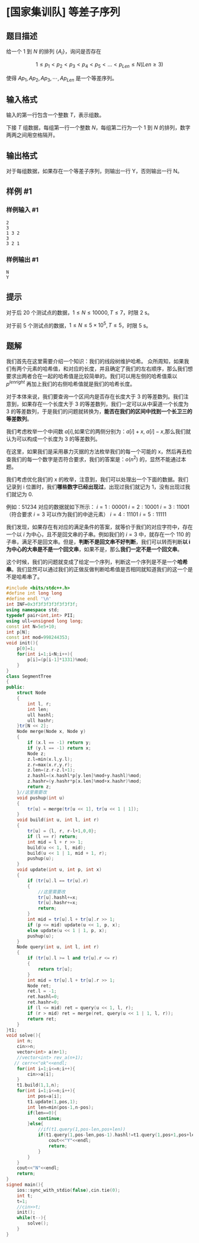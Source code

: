 # [国家集训队] 等差子序列

## 题目描述

给一个 $1$ 到 $N$ 的排列 $\{A_i\}$，询问是否存在

$$1 \le p_1<p_2<p_3<p_4<p_5<…<p_{Len} \le N (Len \ge 3)$$

使得 $Ap_1,Ap_2,Ap_3,\cdots,Ap_{Len}$ 是一个等差序列。

## 输入格式

输入的第一行包含一个整数 $T$，表示组数。

下接 $T$ 组数据，每组第一行一个整数 $N$，每组第二行为一个 $1$ 到 $N$ 的排列，数字两两之间用空格隔开。

## 输出格式

对于每组数据，如果存在一个等差子序列，则输出一行 Y，否则输出一行 N。

## 样例 #1

### 样例输入 #1

```
2
3
1 3 2
3
3 2 1
```

### 样例输出 #1

```
N
Y
```

## 提示

对于后 $20$ 个测试点的数据，$1 \leq N \leq10000,T\leq 7$，时限 2 s。

对于前 $5$ 个测试点的数据，$1 \leq N \leq 5\times 10^5,T \leq 5$，时限 5 s。


## 题解
我们首先在这里需要介绍一个知识：我们的线段树维护哈希。
众所周知，如果我们有两个元素的哈希值，和对应的长度，并且确定了我们的左右顺序，那么我们想要求出两者合在一起的哈希值是比较简单的。我们可以用左侧的哈希值乘以 $p^{lenright}$ 再加上我们的右侧哈希值就是我们的哈希长度。

对于本体来说，我们要查询一个区间内是否存在长度大于 3 的等差数列。我们注意到，如果存在一个长度大于 3 的等差数列，我们一定可以从中渠道一个长度为 3 的等差数列，于是我们的问题就转换为，**能否在我们的区间中找到一个长卫三的等差数列**。

我们考虑枚举一个中间数 $a[i]$,如果它的两侧分别为：$a[i]+x$, $a[i]-x$,那么我们就认为可以构成一个长度为 3 的等差数列。

在这里，如果我们是采用暴力灭据的方法枚举我们的每一个可能的 x，然后再去检查我们的每一个数字是否符合要求，我们的答案是：$o(n^2)$ 的，显然不能通过本题。

我们考虑优化我们的 x 的枚举，注意到，我们可以处理出一个下面的数据。我们记录到 i 位置时，我们**哪些数字已经出现过**，出现过我们就记为 1，没有出现过我们就记为 0.

例如：$51234$ 对应的数据就如下所示：
$i=1: 00001$
$i=2:10001$
$i=3:11001$（符合要求 $i=3$ 可以作为我们的中途元素）
$i=4:11101$
$i=5:11111$

我们发现，如果存在有对应的满足条件的答案，就等价于我们的对应字符中，存在一个以 $i$ 为中心，且不是回文串的子串。例如我们的 $i=3$ 中，就存在一个 $110$ 的子串，满足不是回文串。但是，**判断不是回文串不好判断**，我们可以转而判断**以 i 为中心的大串是不是一个回文串**，如果不是，那么**我们一定不是一个回文串**。

这个时候，我们的问题就变成了给定一个序列，判断这一个序列是不是一个**哈希串**。我们显然可以通过我们的正做反做判断哈希值是否相同就知道我们的这一个是不是哈希串了。

```cpp
#include <bits/stdc++.h>
#define int long long
#define endl '\n'
int INF=0x3f3f3f3f3f3f3f3f;
using namespace std;
typedef pair<int,int> PII;
using ull=unsigned long long;
const int N=5e5+10;
int p[N];
const int mod=998244353;
void init(){
    p[0]=1;
    for(int i=1;i<N;i++){
        p[i]=(p[i-1]*1331)%mod;
    }
}
class SegmentTree
{
public:
    struct Node
    {
        int l, r;
        int len;
        ull hashl;
        ull hashr;
    }tr[N << 2];
    Node merge(Node x, Node y)
    {
        if (x.l == -1) return y;
        if (y.l == -1) return x;
        Node z;
        z.l=min(x.l,y.l);
        z.r=max(x.r,y.r);
        z.len=(z.r-z.l+1);
        z.hashl=(x.hashl*p[y.len]%mod+y.hashl)%mod;
        z.hashr=(y.hashr*p[x.len]%mod+x.hashr)%mod;
        return z;
    }//这里需要改 
    void pushup(int u)
    {
        tr[u] = merge(tr[u << 1], tr[u << 1 | 1]);
    }
    void build(int u, int l, int r)
    {
        tr[u] = {l, r, r-l+1,0,0};
        if (l == r) return;
        int mid = l + r >> 1;
        build(u << 1, l, mid);
        build(u << 1 | 1, mid + 1, r);
        pushup(u);
    }
    void update(int u, int p, int x)
    {
        if (tr[u].l == tr[u].r)
        {
            //这里需要改 
            tr[u].hashl+=x;
            tr[u].hashr+=x;
            return;
        }
        int mid = tr[u].l + tr[u].r >> 1;
        if (p <= mid) update(u << 1, p, x);
        else update(u << 1 | 1, p, x);
        pushup(u);
    }
    Node query(int u, int l, int r)
    {
        if (tr[u].l >= l and tr[u].r <= r) 
        {
            return tr[u];
        }
        int mid = tr[u].l + tr[u].r >> 1;
        Node ret;
        ret.l = -1;
        ret.hashl=0;
        ret.hashr=0;
        if (l <= mid) ret = query(u << 1, l, r);
        if (r > mid) ret = merge(ret, query(u << 1 | 1, l, r));
        return ret;
    }
}t1;
void solve(){
    int n;
    cin>>n;
    vector<int> a(n+1);
    //vector<int> rev_a(n+1);
   // cerr<<"ok"<<endl;
    for(int i=1;i<=n;i++){
        cin>>a[i];
    }
    t1.build(1,1,n);
    for(int i=1;i<=n;i++){
        int pos=a[i];
        t1.update(1,pos,1);
        int len=min(pos-1,n-pos);
        if(len==0){
            continue;
        }else{
            //if(t1.query(1,pos-len,pos+len))
            if(t1.query(1,pos-len,pos-1).hashl!=t1.query(1,pos+1,pos+len).hashr){
                cout<<"Y"<<endl;
                return;
            }
        }
    }
    cout<<"N"<<endl;
    return;
}
signed main(){
    ios::sync_with_stdio(false),cin.tie(0);
    int t;
    t=1;
    //cin>>t;
    init();
    while(t--){
        solve();
    }
}
```